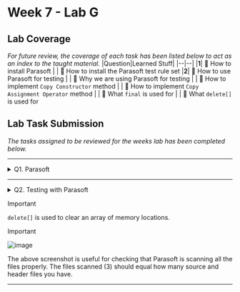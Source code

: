 # Week 7 - Lab G

## Lab Coverage
*For future review, the coverage of each task has been listed below to act as an index to the taught material.*
|Question|Learned Stuff|
|--|--|
|**1**| 🤔 How to install Parasoft
| | 🤔 How to install the Parasoft test rule set
|**2**| 🤔 How to use Parasoft for testing
| | 🤔 Why we are using Parasoft for testing
| | 🤔 How to implement `Copy Constructor` method
| | 🤔 How to implement `Copy Assignment Operator` method
| | 🤔 What `final`  is used for
| | 🤔 What `delete[]`  is used for

## Lab Task Submission
*The tasks assigned to be reviewed for the weeks lab has been completed below.*

----

<details> <!-- Question 1 -->
  <summary> Q1. Parasoft </summary>

<details>
  <summary> Installation </summary>

### Installing Parasoft C/C++ Test

This section is not required if running Parasoft in any CS Lab.

Follow the instructions on [Canvas - 500083](https://canvas.hull.ac.uk/courses/69663/files/5257139?module_item_id=1102569)  

### Installing Parasoft C++ Test Rule Set

Follow the instructions on [Canvas - 500083](https://canvas.hull.ac.uk/courses/69663/files/5257139?module_item_id=1102569)  

### Using Parasoft C/C++ Test

**To run Parasoft when not in a CS Lab you'll need to connect to the University VPN (see [Canvas - CS General](https://canvas.hull.ac.uk/courses/17835/pages/setting-up-your-pc)) so that Parasoft is able to contact its license server.**

Follow the instructions on [Canvas - 500083](https://canvas.hull.ac.uk/courses/69663/files/5257139?module_item_id=1102569)
</details>

### Parasoft Screenshots
![image](https://github.com/TheOtherRealMesteven/Lab-Book/assets/115008465/66608031-aaa5-449c-8043-d60815c45f0b)

![image](https://github.com/TheOtherRealMesteven/Lab-Book/assets/115008465/b4012b61-11e7-4c74-952c-425261043376)

![image](https://github.com/TheOtherRealMesteven/Lab-Book/assets/115008465/c46ef1ce-9ff8-42f3-a2ca-a51c38ddee96)

![image](https://github.com/TheOtherRealMesteven/Lab-Book/assets/115008465/dc4849e0-de7c-48f1-acad-8f2242d5df5d)


</details>

----

<details> <!-- Question 2 -->
  <summary> Q2. Testing with Parasoft </summary>

### Errors to fix
![image](https://github.com/TheOtherRealMesteven/Lab-Book/assets/115008465/8d2d9a5b-c555-46a5-af2d-eda5d3ed0981)

<details>
  <summary>[Severity 1] Declare a copy constructor</summary>

### Brief
The copy constructor is used to copy the classes details from one instance to a new instance of the class and this method is usually handled by the compiler.
### Changes
#### Errors
![image](https://github.com/TheOtherRealMesteven/Lab-Book/assets/115008465/7f2d89a8-f671-415a-ae31-3bd4dceb635c)
⬇⬇⬇⬇⬇⬇⬇⬇⬇⬇⬇⬇⬇⬇⬇⬇⬇⬇⬇⬇⬇⬇⬇⬇⬇⬇⬇⬇⬇⬇⬇⬇⬇⬇⬇⬇⬇⬇⬇⬇⬇⬇⬇⬇⬇⬇
![image](https://github.com/TheOtherRealMesteven/Lab-Book/assets/115008465/d44a9d76-300a-41d4-a904-33b1a0160980)

#### Code
**Utility.h**
```diff
#pragma once
class Utility
{
public:
	Utility(void);
	~Utility(void);

+	Utility(const Utility& other); // Copy Constructor
	void SetSize(const int size);
	...
```
**Utility.cpp**
```c++
// Copy Constructor
Utility::Utility(const Utility& other) : m_numberArray(nullptr), m_size(other.m_size)
{
	if (!other.m_numberArray) return;
	m_numberArray = new int[m_size];
	for (int i = 0; i < m_size; i++) m_numberArray[i] = other.m_numberArray[i];
}
```

</details>
<details>
  <summary>[Severity 1] Declare a copy assignment operator</summary>

We are going to fix the first Severity 1 rule violation in `Utility.h` that Parasoft displays `A class 'Utility' must declare a copy assignment operator`

1. Go to the line of code (line 6 of `Utility.h`); this can be done by double-clicking on the violation.
2. Change this line appropriately.
3. Re-run Parasoft on the whole project, and you should see that there are now 10 violations, as we have now fixed the one on line 6.
   
### Brief
The copy assignment operator is used to copy the contents from one instance to another and this method is usually handled by the compiler.
### Changes
#### Errors
![image](https://github.com/TheOtherRealMesteven/Lab-Book/assets/115008465/d44a9d76-300a-41d4-a904-33b1a0160980)
⬇⬇⬇⬇⬇⬇⬇⬇⬇⬇⬇⬇⬇⬇⬇⬇⬇⬇⬇⬇⬇⬇⬇⬇⬇⬇⬇⬇⬇⬇⬇⬇⬇⬇⬇⬇⬇⬇⬇⬇⬇⬇⬇⬇⬇⬇
![image](https://github.com/TheOtherRealMesteven/Lab-Book/assets/115008465/64120513-6821-4bc5-bed2-888acda3fe92)

#### Code
**Utility.h**
```diff
#pragma once
class Utility
{
public:
	Utility(void);
	~Utility(void);

	Utility(const Utility& other); // Copy Constructor
+	Utility& operator = (const Utility& other); // Copy Assignment Operator

	void SetSize(const int size);
	...
```
**Utility.cpp**
```c++
// Copy Assignment Operator
Utility& Utility::operator=(const Utility& other)
{
	if (this != &other)
	{
		delete[] m_numberArray;
		m_size = other.m_size;
		m_numberArray = new int[m_size];
		for (int i = 0; i < m_size; i++) m_numberArray[i] = other.m_numberArray[i];
	}
	return *this;
}
```

</details>

<details>
  <summary>[Severity 3] Void Parameters</summary>

### Brief
Void represents nothing in the programming language. And by leaving the parameters blank, it is implied that there are no parameters.
### Changes
#### Errors
![image](https://github.com/TheOtherRealMesteven/Lab-Book/assets/115008465/64120513-6821-4bc5-bed2-888acda3fe92)
⬇⬇⬇⬇⬇⬇⬇⬇⬇⬇⬇⬇⬇⬇⬇⬇⬇⬇⬇⬇⬇⬇⬇⬇⬇⬇⬇⬇⬇⬇⬇⬇⬇⬇⬇⬇⬇⬇⬇⬇⬇⬇⬇⬇⬇⬇
![image](https://github.com/TheOtherRealMesteven/Lab-Book/assets/115008465/b25f7b48-3b19-4ec4-8848-b679f1247d91)

#### Code
**Utility.h**
```diff
-	Utility(void);
-	~Utility(void);
+	Utility();
+	~Utility();
```
**Utility.cpp**
```diff
-Utility::Utility(void) : m_numberArray(nullptr), m_size(0)
+Utility::Utility() : m_numberArray(nullptr), m_size(0)
{
}

-Utility::~Utility(void)
+Utility::~Utility() 
```

</details>

<details>
  <summary>[Severity 3] Declare Unity class as final</summary>

### Brief
By defining the class as final, it prevents users from inheriting from the class and misusing it.
### Changes
#### Errors
![image](https://github.com/TheOtherRealMesteven/Lab-Book/assets/115008465/b25f7b48-3b19-4ec4-8848-b679f1247d91)
⬇⬇⬇⬇⬇⬇⬇⬇⬇⬇⬇⬇⬇⬇⬇⬇⬇⬇⬇⬇⬇⬇⬇⬇⬇⬇⬇⬇⬇⬇⬇⬇⬇⬇⬇⬇⬇⬇⬇⬇⬇⬇⬇⬇⬇⬇
![image](https://github.com/TheOtherRealMesteven/Lab-Book/assets/115008465/344cefaa-b0e8-4488-aa0d-2a7855d0f426)

#### Code
**Utility.h**
```diff
#pragma once
-class Utility
+class Utility final
{
```
</details>

<details>
  <summary>[Severity 3] Declare local variable 'result' as a constant</summary>

### Brief
By defining the variable within the iterative loop, the variable is constantly being reinitialized. This is definitely not optimal especially as it is being used for nothing.
### Changes
#### Errors
![image](https://github.com/TheOtherRealMesteven/Lab-Book/assets/115008465/344cefaa-b0e8-4488-aa0d-2a7855d0f426)
⬇⬇⬇⬇⬇⬇⬇⬇⬇⬇⬇⬇⬇⬇⬇⬇⬇⬇⬇⬇⬇⬇⬇⬇⬇⬇⬇⬇⬇⬇⬇⬇⬇⬇⬇⬇⬇⬇⬇⬇⬇⬇⬇⬇⬇⬇
![image](https://github.com/TheOtherRealMesteven/Lab-Book/assets/115008465/59e86c26-f879-4d53-ba93-b792e95963ea)

#### Code
**Utility.cpp**
```diff
void Utility::Process() const
{
+	int result;
	for(int n = 0; n < m_size-1; ++n)
	{
-		int result = Mult(m_numberArray[n], m_numberArray[n+1]);
+		result = Mult(m_numberArray[n], m_numberArray[n+1]);
	}
}
```
</details>

</details>

> [!IMPORTANT]
> `delete[]` is used to clear an array of memory locations.

> [!IMPORTANT]
> ![image](https://github.com/TheOtherRealMesteven/Lab-Book/assets/115008465/3614fd58-06c9-4f58-aa53-aaf040d63453)
> 
> The above screenshot is useful for checking that Parasoft is scanning all the files properly. The files scanned (3) should equal how many source and header files you have.


----

